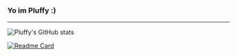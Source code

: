 ### Yo im Pluffy :)
---

![Pluffy's GitHub stats](https://github-readme-stats.vercel.app/api?username=PluffyDev&theme=prussian&show_icons=true)

[![Readme Card](https://github-readme-stats.vercel.app/api/pin/?username=PluffyDev&repo=github-readme-stats)](https://github.com/PluffyDev/README.md)
